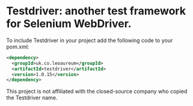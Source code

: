 # Testdriver: another test framework for Selenium WebDriver.

To include Testdriver in your project add the following code to your pom.xml:

```xml
<dependency>
  <groupId>uk.co.leoaureum</groupId>
  <artifactId>testdriver</artifactId>
  <version>1.0.15</version>
</dependency>
```
This project is not affiliated with the closed-source company who copied the Testdriver name.
